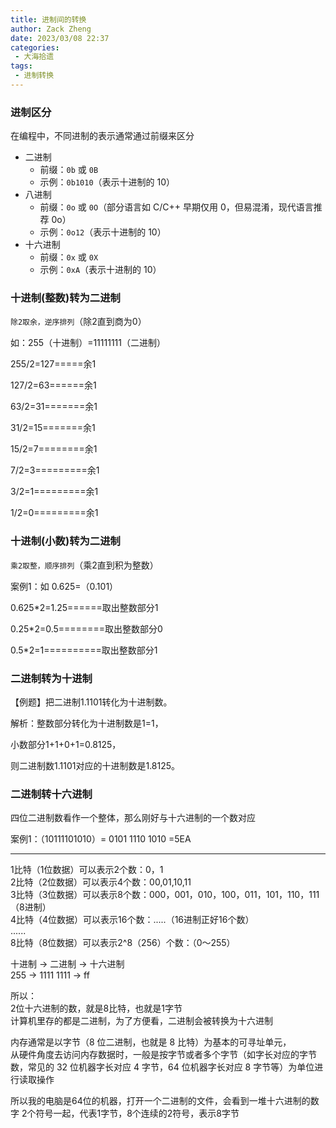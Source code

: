 ```yaml
---
title: 进制间的转换
author: Zack Zheng
date: 2023/03/08 22:37
categories:
 - 大海拾遗
tags:
 - 进制转换
---
```


### 进制区分

在编程中，不同进制的表示通常通过前缀来区分

+ 二进制
  + 前缀：`0b` 或 `0B`
  + 示例：`0b1010`（表示十进制的 10）
+ 八进制
  + 前缀：`0o` 或 `0O`（部分语言如 C/C++ 早期仅用 0，但易混淆，现代语言推荐 0o）
  + 示例：`0o12`（表示十进制的 10）
+ 十六进制
  + 前缀：`0x` 或 `0X`
  + 示例：`0xA`（表示十进制的 10）


### 十进制(整数)转为二进制

`除2取余，逆序排列`（除2直到商为0）

如：255（十进制）=11111111（二进制）  

255/2=127=====余1  

127/2=63======余1  

63/2=31=======余1  

31/2=15=======余1  

15/2=7========余1  

7/2=3=========余1  

3/2=1=========余1  

1/2=0=========余1  


### 十进制(小数)转为二进制

`乘2取整，顺序排列`（乘2直到积为整数）

案例1：如 0.625=（0.101）  

0.625*2=1.25======取出整数部分1  

0.25*2=0.5========取出整数部分0  

0.5*2=1==========取出整数部分1  


### 二进制转为十进制

【例题】把二进制1.1101转化为十进制数。   

解析：整数部分转化为十进制数是1=1，   

小数部分1+1+0+1=0.8125，   

则二进制数1.1101对应的十进制数是1.8125。   


### 二进制转十六进制

四位二进制数看作一个整体，那么刚好与十六进制的一个数对应   

案例1：（10111101010）= 0101 1110 1010 =5EA


------------------


1比特（1位数据）可以表示2个数：0，1    
2比特（2位数据）可以表示4个数：00,01,10,11    
3比特（3位数据）可以表示8个数：000，001，010，100，011，101，110，111（8进制）   
4比特（4位数据）可以表示16个数：.....（16进制正好16个数）    
......     
8比特（8位数据）可以表示2^8（256）个数：（0～255）     

十进制 -> 二进制 -> 十六进制    
255 -> 1111 1111 -> ff    

所以：    
2位十六进制的数，就是8比特，也就是1字节    
计算机里存的都是二进制，为了方便看，二进制会被转换为十六进制    


内存通常是以字节（8 位二进制，也就是 8 比特）为基本的可寻址单元，   
从硬件角度去访问内存数据时，一般是按字节或者多个字节（如字长对应的字节数，常见的 32 位机器字长对应 4 字节，64 位机器字长对应 8 字节等）为单位进行读取操作

所以我的电脑是64位的机器，打开一个二进制的文件，会看到一堆十六进制的数字
2个符号一起，代表1字节，8个连续的2符号，表示8字节
